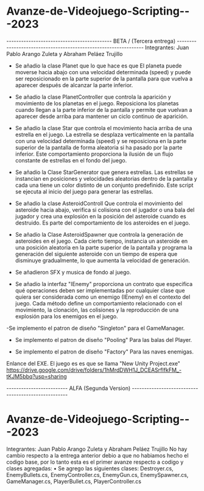 # Avanze-de-Videojuego-Scripting---2023
------------------------------------------- BETA / (Tercera entrega) ----------------------------------------------------------------
Integrantes: Juan Pablo Arango Zuleta y Abraham Peláez Trujillo

- Se añadio la clase Planet que lo que hace es que El planeta puede moverse hacia abajo
con una velocidad determinada (speed) y puede ser reposicionado en la parte superior 
de la pantalla para que vuelva a aparecer después de alcanzar la parte inferior.

- Se añadio la clase PlanetController que controla la aparición y movimiento de los planetas en el juego. 
Reposiciona los planetas cuando llegan a la parte inferior de la pantalla y permite que vuelvan a aparecer desde arriba para mantener un ciclo continuo de aparición. 

- Se añadio la clase Star que controla el movimiento hacia arriba de una estrella en el juego. 
La estrella se desplaza verticalmente en la pantalla con una velocidad determinada (speed) y se reposiciona en la parte superior de la pantalla
de forma aleatoria si ha pasado por la parte inferior. Este comportamiento proporciona la ilusión de un flujo constante de estrellas en el fondo del juego.

- Se añadio la Clase StarGenerator que genera estrellas. 
Las estrellas se instancian en posiciones y velocidades aleatorias dentro de la pantalla y cada una tiene un color distinto de un conjunto predefinido. 
Este script se ejecuta al inicio del juego para generar las estrellas.

- Se añadio la clase AsteroidControll Que controla el movimiento del asteroide hacia abajo, 
verifica si colisiona con el jugador o una bala del jugador y crea una explosión en la posición del asteroide cuando es destruido.
Es parte del comportamiento de los asteroides en el juego.

- Se añadio la Clase AsteroidSpawner que controla la generación de asteroides en el juego. 
Cada cierto tiempo, instancia un asteroide en una posición aleatoria en la parte superior de la pantalla
y programa la generación del siguiente asteroide con un tiempo de espera que disminuye gradualmente, lo que aumenta la velocidad de generación.

- Se añadieron SFX y musica de fondo al juego.

- Se añadio la interfaz "IEnemy" proporciona un contrato que especifica qué operaciones deben ser implementadas por cualquier clase
que quiera ser considerada como un enemigo (IEnemy) en el contexto del juego. 
Cada método define un comportamiento relacionado con el movimiento, la clonación, las colisiones y la reproducción de una explosión para los enemigos en el juego.

 -Se implemento el patron de diseño "Singleton" para el GameManager.
 
- Se implemento el patron de diseño "Pooling" Para las balas del Player.
  
- Se implemento el patron de diseño "Factory" Para las naves enemigas.


Enlance del EXE.
El juego es es que se llama "New Unity Project.exe"
https://drive.google.com/drive/folders/1hMrdDWH1J_DCEASrfIfkFM_-tKJM5bbq?usp=sharing



------------------------- ALFA (Segunda Version) ----------------------------------------------------
# Avanze-de-Videojuego-Scripting---2023
Integrantes: Juan Pablo Arango Zuleta y Abraham Peláez Trujillo
No hay cambio respecto a la entrega anterior debio a que no habiamos hecho el codigo base, por lo tanto esta es el primer avanze respecto a codigo y clases agregadas:
•	Se agrego las siguientes clases: Destroyer.cs, EnemyBullets.cs, EnemyController.cs, EnemyGun.cs, EnemySpawner.cs, GameManager.cs, PlayerBullet.cs, PlayerController.cs
